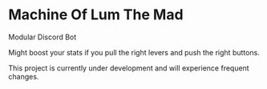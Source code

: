 # Machine Of Lum The Mad
Modular Discord Bot

Might boost your stats if you pull the right levers and push the right buttons.

This project is currently under development and will experience frequent changes.
